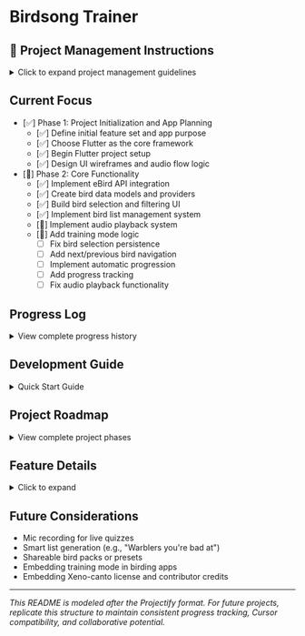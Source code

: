 # Birdsong Trainer

## 🚨 Project Management Instructions
<details>
<summary>Click to expand project management guidelines</summary>

**IMPORTANT**: This README is a living document managed by Projectify and Cursor.
To maintain compatibility and effectiveness:
1. Do not modify the structure of special sections (marked with 🚨)
2. Keep all Cursor-specific metadata intact
3. Update the Progress Log with every significant change
4. Use the provided section templates for new content
5. Maintain the established heading hierarchy
</details>

## Current Focus
- [✅] Phase 1: Project Initialization and App Planning
  - [✅] Define initial feature set and app purpose
  - [✅] Choose Flutter as the core framework
  - [✅] Begin Flutter project setup
  - [✅] Design UI wireframes and audio flow logic
- [🔄] Phase 2: Core Functionality
  - [✅] Implement eBird API integration
  - [✅] Create bird data models and providers
  - [✅] Build bird selection and filtering UI
  - [✅] Implement bird list management system
  - [🔄] Implement audio playback system
  - [🔄] Add training mode logic
    - [ ] Fix bird selection persistence
    - [ ] Add next/previous bird navigation
    - [ ] Implement automatic progression
    - [ ] Add progress tracking
    - [ ] Fix audio playback functionality

## Progress Log
<details>
<summary>View complete progress history</summary>

### 2025-04-11 (Evening)
- Phase: Phase 2 - Core Functionality
- Work completed:
  - Fixed critical API integration issues
    - Resolved CSV parsing errors in eBird API responses
    - Updated taxonomy endpoint handling to properly parse CSV data
    - Implemented proper error handling for API responses
    - Added detailed logging for debugging API calls
  - Enhanced Audio Player System
    - Converted AudioPlayerProvider to use AsyncValue for better state management
    - Implemented proper loading and error states
    - Added robust error handling for audio playback
    - Updated UI to handle async states with loading indicators
  - Updated Learning Mode Screen
    - Integrated with new AsyncValue-based AudioPlayerProvider
    - Added proper error handling and loading states
    - Improved user feedback during audio playback
    - Fixed method name inconsistencies (playBirdSong → playBirdAudio)
  - Technical Improvements:
    - Standardized method names across providers
    - Enhanced error handling throughout the app
    - Improved state management consistency
    - Added comprehensive logging for debugging
- Challenges encountered:
  - CSV parsing issues with eBird API responses
  - State management synchronization between providers
  - Method name inconsistencies across components
  - Async state handling in UI components
- Next steps:
  - Implement proper audio caching system
  - Add offline support for bird data
  - Enhance error recovery mechanisms
  - Begin implementing training mode logic

### 2025-04-11 (Afternoon)
- Phase: Phase 2 - Core Functionality
- Work completed:
  - Fixed bird list management system
    - Removed predefined lists in favor of user-created lists
    - Updated region selection to use dropdown picker
    - Fixed bird data fetching to use taxonomy endpoint
    - Improved UI layout for search and filter functionality
  - Enhanced Bird Data Handling
    - Fixed species code mapping issues
    - Implemented proper taxonomy data parsing
    - Added robust error handling for API responses
    - Improved bird family filtering
  - UI/UX Improvements
    - Fixed layout issues in bird list editor
    - Added proper spacing and styling
    - Improved search and filter interface
    - Enhanced error feedback
  - Technical improvements:
    - Proper state management with Riverpod
    - Efficient bird data fetching and caching
    - Robust error handling for API calls
    - Clean separation of concerns between models and UI
- Challenges encountered:
  - eBird API response format inconsistencies
  - Layout issues with family dropdown
  - Species code mapping problems
  - Region-based filtering limitations
- Next steps:
  - Implement proper region-based filtering
  - Add bird data caching
  - Enhance search functionality
  - Improve family filtering performance

### 2025-04-10 (Evening)
- Phase: Phase 2 - Core Functionality
- Work completed:
  - Implemented comprehensive bird list management system
    - Created `BirdList` model with support for predefined and custom lists
    - Implemented `BirdListsNotifier` for state management
    - Built full-screen bird list editor with tabbed interface
    - Added region-based bird filtering
    - Implemented list creation, editing, and deletion
  - Enhanced UI/UX for bird list management
    - Converted edit dialog to full-screen view for better usability
    - Added tabbed interface for managing birds in list
    - Implemented loading states and error handling
    - Added refresh functionality for region changes
  - Technical improvements:
    - Proper state management with Riverpod
    - Efficient bird data fetching and caching
    - Robust error handling for API calls
    - Clean separation of concerns between models and UI
- Challenges encountered:
  - Managing state updates in the list editor
  - Handling API response data conversion
  - Ensuring proper cleanup of resources
  - Maintaining list consistency during edits
- Next steps:
  - Implement audio playback system
  - Add training mode logic
  - Add data persistence for custom lists
  - Implement bird call playback

### 2025-04-10 (Afternoon)
- Phase: Phase 2 - Core Functionality
- Work completed:
  - Implemented eBird API integration with secure key handling
  - Created comprehensive bird data models (Bird, BirdList)
  - Built bird selection screen with region filtering
  - Implemented Riverpod state management
  - Added error handling and logging for API calls
- Challenges encountered:
  - Species code mismatches between our lists and eBird
  - API endpoint structure required adjustments
  - Region code format differences needed resolution
- Next steps:
  - Fix species code mismatches
  - Implement proper error recovery
  - Add data persistence
  - Begin audio playback implementation

### 2025-04-10 (Morning)
- Phase: Phase 1 - Project Initialization
- Work completed:
  - Set up Flutter project structure
  - Implemented basic bird data models
  - Created initial UI wireframes
  - Added core dependencies
- Next steps:
  - Begin eBird API integration
  - Implement state management
  - Create bird selection UI

### 2025-04-10 (Early Morning)
- Phase: Phase 1 - Project Initialization
- Work completed:
  - Defined project scope and features
  - Selected Flutter as development framework
  - Created initial project structure
- Next steps:
  - Set up development environment
  - Create basic app structure
  - Begin implementing core features
</details>

## Development Guide
<details>
<summary>Quick Start Guide</summary>

### Dependencies

#### Core Flutter Packages
```yaml
  just_audio: ^0.9.36
  flutter_riverpod: ^2.4.9
  path_provider: ^2.1.1
  http: ^1.1.0
  flutter_dotenv: ^5.1.0
```

#### Setup
1. Install Flutter SDK and run:
   ```bash
   flutter doctor
   ```

2. Create new Flutter app:
   ```bash
   flutter create birdsong_trainer
   cd birdsong_trainer
   ```

3. Add dependencies to `pubspec.yaml`

4. Set up eBird API key:
   - Create `.env` file in project root
   - Add `EBIRD_API_KEY=your_key_here`

5. Run app on desired platform:
   ```bash
   flutter run -d chrome   # for web
   flutter run -d android  # for Android device
   flutter run -d ios      # for iOS
   ```
</details>

## Project Roadmap
<details>
<summary>View complete project phases</summary>

### Phase 1: Foundation & Planning ✅
- [✅] Project idea and scope definition
- [✅] Tool and framework selection (Flutter)
- [✅] App skeleton creation (routing, state management)
- [✅] Create example dataset of 5 bird calls

### Phase 2: Core Functionality 🔄
- [✅] Audio Player UI
  - Play/pause, skip, replay
  - Show species name
- [✅] Playback Modes
  - Single sound
  - Pairs (A then B)
  - Triplets
- [✅] Snippet Logic
  - Full song or 10s clip
  - Store/preprocess snippets
- [✅] Bird List Management
  - Predefined lists (e.g., Northeast Warblers)
  - Custom list creation and editing
  - Region-based bird filtering
  - Full-screen list editor with tabbed interface
- [🔄] Training Mode Implementation
  - [ ] Bird Selection Fixes
    - Fix persistence of selected birds
    - Add validation for empty selections
    - Implement proper state management
  - [ ] Training Flow Improvements
    - Add next/previous navigation
    - Implement automatic progression
    - Add progress indicators
    - Add pause/resume functionality
  - [ ] Audio Playback
    - Fix current playback issues
    - Add volume control
    - Add replay functionality
    - Add visual indicators
  - [ ] UI/UX Improvements
    - Add bird images
    - Show family information
    - Add difficulty indicators
    - Add progress tracking
  - [ ] Training Modes
    - Random mode
    - Difficulty-based mode
    - Family-based mode
    - Quiz mode
  - [ ] Progress Tracking
    - Session progress
    - Learning status
    - Performance statistics
  - [ ] Settings
    - Progression timing
    - Audio preferences
    - Training mode preferences
    - Difficulty settings

### Phase 3: Bird List & User Controls 🔄
- [✅] Species/group selector UI
- [✅] User playlist creation
- [🔄] Shuffle/repeat logic
- [✅] Region-based filtering
- [✅] Family-based filtering

### Phase 4: Progress and Testing
- [ ] Implement training session types
  - [ ] Quiz Mode with multiple choice and text input
  - [ ] Learning Mode with preview and reinforcement options
  - [ ] Speed ID Mode with timing and scoring
  - [ ] Progressive Mode with adaptive difficulty
- [ ] Feedback system
  - [ ] "Correct/Incorrect" tracking
  - [ ] Time-based scoring
  - [ ] Progress tracking
  - [ ] Performance analytics
- [ ] User progress tracking
  - [ ] Mark birds as "known" or "practice more"
  - [ ] Track response time and accuracy
  - [ ] Generate personalized practice lists
- [ ] Optional scorekeeping mode
  - [ ] Session statistics
  - [ ] Historical performance
  - [ ] Achievement system

### Phase 5: Media & Offline Support
- [🔄] Cloud audio (Xeno-canto or Firebase)
- [ ] Offline caching for audio files
- [ ] Optional spectrogram display

### Phase 6: Advanced Features (Stretch Goals)
- [ ] Mic input for field ID
- [ ] Spectrogram-based guessing
- [ ] Flashcard quiz mode
- [ ] AI-generated hints or descriptions
</details>

## Feature Details
<details>
<summary>Click to expand</summary>

### Training Session Types
- **Quiz Mode**
  - Play bird song
  - User selects from multiple choice options
  - Option for text input identification
  - Timed response tracking
  - Score based on accuracy and speed
  - Difficulty levels (easy, medium, hard)

- **Learning Mode**
  - Two sub-modes:
    1. **Preview Mode**: Show bird name first, then play song
    2. **Reinforcement Mode**: Play song first, then reveal bird name
  - Focus on memorization and recognition
  - No scoring, pure learning experience
  - Option to repeat songs
  - Progress tracking for learned birds
  - Navigation controls:
    - Next/Previous buttons
    - Automatic progression
    - Pause/Resume functionality
  - Visual feedback:
    - Progress indicators
    - Bird images
    - Family information
    - Difficulty indicators

- **Speed ID Mode**
  - Play bird song
  - User can pause/stop playback when they think they know the bird
  - Score based on:
    - Accuracy of identification
    - Time taken to identify
    - Portion of song heard (encourages quick recognition)
  - Leaderboard for fastest correct IDs
  - Difficulty settings (e.g., only show common birds, or include rare ones)

- **Progressive Mode**
  - Start with easy birds
  - Gradually introduce more challenging species
  - Track user's success rate
  - Automatically adjust difficulty based on performance
  - Focus on birds the user struggles with

### Bird List Management
- **Predefined Lists**:
  - Northeast Warblers
  - Spring Migrants
  - Common Thrushes
  - Each list includes species codes, common names, and scientific names
  - Region-specific filtering

- **Custom List Creation**:
  - Create new lists with custom names and descriptions
  - Add/remove birds from available species
  - Region-based bird filtering
  - Full-screen editor with tabbed interface

- **List Editing**:
  - Modify list name and description
  - Add/remove birds from the list
  - Change region to see different available birds
  - Real-time updates and state management

### Modes
- **Single Call Mode**: One song plays, user guesses.
- **Pair Mode**: Two back-to-back songs, user identifies both.
- **Triplet Mode**: Three songs for harder training.

### Clip Control
- User can toggle between full song or 10-second clips
- Randomized clip start (for realism)

### Group & Species Selection
- Filterable by:
  - Region (e.g., Northeast US)
  - Family (e.g., Warblers)
  - Difficulty (custom tag or metadata)

### User Feedback
- Clickable "Correct / Incorrect" tracker
- App adjusts frequency of species based on user accuracy
</details>

## Future Considerations
- Mic recording for live quizzes
- Smart list generation (e.g., "Warblers you're bad at")
- Shareable bird packs or presets
- Embedding training mode in birding apps
- Embedding Xeno-canto license and contributor credits

---

_This README is modeled after the Projectify format. For future projects, replicate this structure to maintain consistent progress tracking, Cursor compatibility, and collaborative potential._

